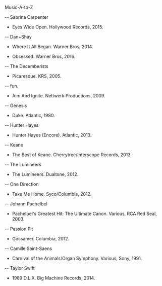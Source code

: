 Music-A-to-Z

-- Sabrina Carpenter 

* Eyes Wide Open. Hollywood Records, 2015. 

-- Dan+Shay

* Where It All Began. Warner Bros, 2014.

* Obsessed. Warner Bros, 2016. 

-- The Decemberists

* Picaresque. KRS, 2005. 

-- fun. 

* Aim And Ignite. Nettwerk Productions, 2009. 

-- Genesis 

* Duke. Atlantic, 1980. 

-- Hunter Hayes 

* Hunter Hayes (Encore). Atlantic, 2013.

-- Keane 

* The Best of Keane. Cherrytree/Interscope Records, 2013. 

-- The Lumineers 

* The Lumineers. Dualtone, 2012. 

-- One Direction

* Take Me Home. Syco/Columbia, 2012. 

-- Johann Pachelbel

* Pachelbel's Greatest Hit: The Ultimate Canon. Various, RCA Red Seal, 2003. 

-- Passion Pit

* Gossamer. Columbia, 2012. 

-- Camille Saint-Saens 

* Carnival of the Animals/Organ Symphony. Various, Sony, 1991. 

-- Taylor Swift 

* 1989 D.L.X. Big Machine Records, 2014. 
